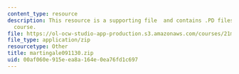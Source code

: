 ```yaml
---
content_type: resource
description: This resource is a supporting file  and contains .PD files used in the
  course.
file: https://ol-ocw-studio-app-production.s3.amazonaws.com/courses/21m-380-music-and-technology-contemporary-history-and-aesthetics-fall-2009/00af060e915eea8a164e0ea76fd1c697_martingale091130.zip
file_type: application/zip
resourcetype: Other
title: martingale091130.zip
uid: 00af060e-915e-ea8a-164e-0ea76fd1c697
---
```

